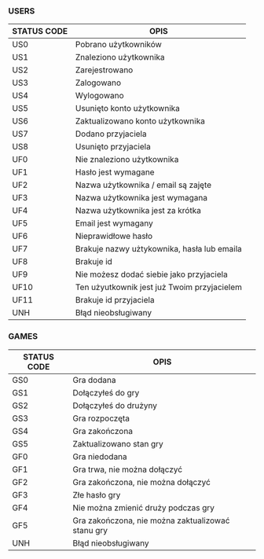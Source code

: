### USERS

| STATUS CODE | OPIS |
|---|---|
| US0 | Pobrano użytkowników |
| US1 | Znaleziono użytkownika |
| US2 | Zarejestrowano |
| US3 | Zalogowano |
| US4 | Wylogowano |
| US5 | Usunięto konto użytkownika |
| US6 | Zaktualizowano konto użytkownika |
| US7 | Dodano przyjaciela |
| US8 | Usunięto przyjaciela |
| UF0 | Nie znaleziono użytkownika |
| UF1 | Hasło jest wymagane |
| UF2 | Nazwa użytkownika / email są zajęte |
| UF3 | Nazwa użytkownika jest wymagana |
| UF4 | Nazwa użytkownika jest za krótka |
| UF5 | Email jest wymagany |
| UF6 | Nieprawidłowe hasło |
| UF7 | Brakuje nazwy użtykownika, hasła lub emaila |
| UF8 | Brakuje id |
| UF9 | Nie możesz dodać siebie jako przyjaciela |
| UF10 | Ten użyutkownik jest już Twoim przyjacielem |
| UF11 | Brakuje id przyjaciela |
| UNH | Błąd nieobsługiwany |

### GAMES

| STATUS CODE | OPIS |
|---|---|
| GS0 | Gra dodana |
| GS1 | Dołączyłeś do gry |
| GS2 | Dołączyłeś do drużyny |
| GS3 | Gra rozpoczęta |
| GS4 | Gra zakończona |
| GS5 | Zaktualizowano stan gry |
| GF0 | Gra niedodana |
| GF1 | Gra trwa, nie można dołączyć |
| GF2 | Gra zakończona, nie można dołączyć |
| GF3 | Złe hasło gry |
| GF4 | Nie można zmienić druży podczas gry |
| GF5 | Gra zakończona, nie można zaktualizować stanu gry |
| UNH | Błąd nieobsługiwany |